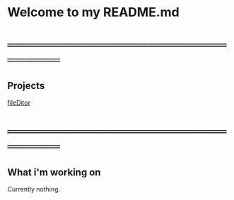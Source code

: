 # Welcome to my README.md
# ═══════════════════════════════
## Projects
[fileDitor](https://github.com/benja2998/fileDitor)
# ═══════════════════════════════
## What i'm working on
Currently nothing.
## 

<!--
**benja2998/benja2998** is a ✨ _special_ ✨ repository because its `README.md` (this file) appears on your GitHub profile.

Here are some ideas to get you started:

- 🔭 I’m currently working on ...
- 🌱 I’m currently learning ...
- 👯 I’m looking to collaborate on ...
- 🤔 I’m looking for help with ...
- 💬 Ask me about ...
- 📫 How to reach me: ...
- 😄 Pronouns: ...
- ⚡ Fun fact: ...
-->
